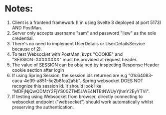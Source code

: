 # Notes:   
1) Client is a frontend framework (I'm using Svelte 3 deployed at port 5173) AND PostMan.
2) Server only accepts username "sam" and password "liew" as the sole credential.
3) There's no need to implement UserDetails or UserDetailsService because of 2).
4) To test Websocket with PostMan, kvps "COOKIE" and "SESSION=XXXXXXXX" must be provided at request header.
5) The value of SESSION can be obtained by inspecting Response Header cookie section after login
6) If using Spring Session, the session ids returned are e.g "01c64083-caca-4e39-a851-5e2b8fca2a5b". Spring websocket DOES NOT recognize this session id. It should look like "MDFjNjQwODMtY2FjYS00ZTM5LWE4NTEtNWUyYjhmY2EyYTVi".
7) If testing using Websocket from browser, directly connecting to websocket endpoint ("websocket") should work automatically whilst preserving the authentication.
